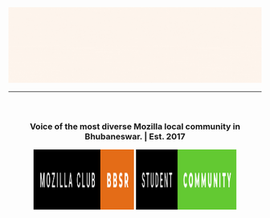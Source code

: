 ![Mozilla Club Bbsr](./profile/assets/Mozilla_Banner_GIF.gif)

---

<h3><strong></br><p align="center">Voice of the most diverse Mozilla local community in Bhubaneswar. | Est. 2017</p></strong>

<p align="center">
  <img width="200" height="120" src="./profile/assets/mozilla-club-bbsr.svg">  
  <img width="200" height="120" src="./profile/assets/student-community.svg">
</p>
</h3>





<!-- Extra Badges ->
<!-- 
[![Ask Us Anything !](https://img.shields.io/badge/Ask%20Us-Anything-1abc9c.svg)](https://github.com/orgs/mozilla-bbsr "github.com/mozilla-bbsr")
[![Mozilla-Student-Community](https://img.shields.io/badge/Mozilla%20Student-Community-0D0D0D.svg)](https://github.com/orgs/mozilla-bbsr "Mozilla Bbsr")

 -->






